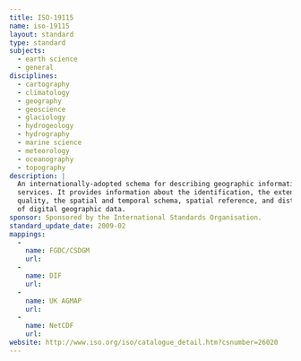 ```yaml
---
title: ISO-19115
name: iso-19115
layout: standard
type: standard
subjects:
  - earth science
  - general
disciplines:
  - cartography
  - climatology
  - geography
  - geoscience
  - glaciology
  - hydrogeology
  - hydrography
  - marine science
  - meteorology
  - oceanography
  - topography
description: |
  An internationally-adopted schema for describing geographic information and
  services. It provides information about the identification, the extent, the
  quality, the spatial and temporal schema, spatial reference, and distribution
  of digital geographic data.
sponsor: Sponsored by the International Standards Organisation.
standard_update_date: 2009-02
mappings:
  -
    name: FGDC/CSDGM
    url:
  -
    name: DIF
    url:
  -
    name: UK AGMAP
    url:
  -
    name: NetCDF
    url:
website: http://www.iso.org/iso/catalogue_detail.htm?csnumber=26020
---
```


